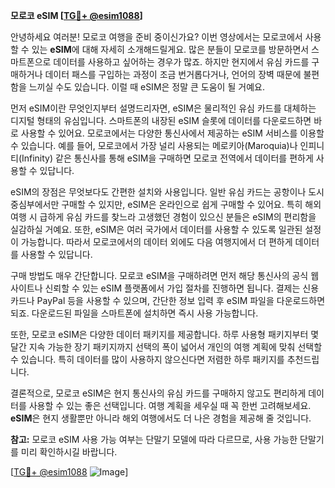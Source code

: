 **모로코 eSIM [[TG💪+ @esim1088](https://t.me/s/esim1088)]**

안녕하세요 여러분! 모로코 여행을 준비 중이신가요? 이번 영상에서는 모로코에서 사용할 수 있는 **eSIM**에 대해 자세히 소개해드릴게요. 많은 분들이 모로코를 방문하면서 스마트폰으로 데이터를 사용하고 싶어하는 경우가 많죠. 하지만 현지에서 유심 카드를 구매하거나 데이터 패스를 구입하는 과정이 조금 번거롭다거나, 언어의 장벽 때문에 불편함을 느끼실 수도 있습니다. 이럴 때 eSIM은 정말 큰 도움이 될 거예요.

먼저 eSIM이란 무엇인지부터 설명드리자면, eSIM은 물리적인 유심 카드를 대체하는 디지털 형태의 유심입니다. 스마트폰의 내장된 eSIM 슬롯에 데이터를 다운로드하면 바로 사용할 수 있어요. 모로코에서는 다양한 통신사에서 제공하는 eSIM 서비스를 이용할 수 있습니다. 예를 들어, 모로코에서 가장 널리 사용되는 메로키아(Maroquia)나 인피니티(Infinity) 같은 통신사를 통해 eSIM을 구매하면 모로코 전역에서 데이터를 편하게 사용할 수 있답니다.

eSIM의 장점은 무엇보다도 간편한 설치와 사용입니다. 일반 유심 카드는 공항이나 도시 중심부에서만 구매할 수 있지만, eSIM은 온라인으로 쉽게 구매할 수 있어요. 특히 해외여행 시 급하게 유심 카드를 찾느라 고생했던 경험이 있으신 분들은 eSIM의 편리함을 실감하실 거예요. 또한, eSIM은 여러 국가에서 데이터를 사용할 수 있도록 일관된 설정이 가능합니다. 따라서 모로코에서의 데이터 외에도 다음 여행지에서 더 편하게 데이터를 사용할 수 있답니다.

구매 방법도 매우 간단합니다. 모로코 eSIM을 구매하려면 먼저 해당 통신사의 공식 웹사이트나 신뢰할 수 있는 eSIM 플랫폼에서 가입 절차를 진행하면 됩니다. 결제는 신용카드나 PayPal 등을 사용할 수 있으며, 간단한 정보 입력 후 eSIM 파일을 다운로드하면 되죠. 다운로드된 파일을 스마트폰에 설치하면 즉시 사용 가능합니다.

또한, 모로코 eSIM은 다양한 데이터 패키지를 제공합니다. 하루 사용형 패키지부터 몇 달간 지속 가능한 장기 패키지까지 선택의 폭이 넓어서 개인의 여행 계획에 맞춰 선택할 수 있습니다. 특히 데이터를 많이 사용하지 않으신다면 저렴한 하루 패키지를 추천드립니다.

결론적으로, 모로코 eSIM은 현지 통신사의 유심 카드를 구매하지 않고도 편리하게 데이터를 사용할 수 있는 좋은 선택입니다. 여행 계획을 세우실 때 꼭 한번 고려해보세요. **eSIM**은 현지 생활뿐만 아니라 해외 여행에서도 더 나은 경험을 제공해 줄 것입니다.

**참고:** 모로코 eSIM 사용 가능 여부는 단말기 모델에 따라 다르므로, 사용 가능한 단말기를 미리 확인하시길 바랍니다.

[[TG💪+ @esim1088](https://t.me/s/esim1088) ![Image](https://i.postimg.cc/Y0z9fWf4/image.png)]